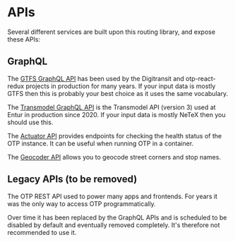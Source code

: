 # APIs

Several different services are built upon this routing library, and expose these APIs:

## GraphQL

The [GTFS GraphQL API](sandbox/GtfsGraphQlApi.md) has been used by the Digitransit and otp-react-redux 
projects in production for many years. If your input data is mostly GTFS then this is probably your
best choice as it uses the same vocabulary.

The [Transmodel GraphQL API](sandbox/TransmodelApi.md) is the Transmodel API (version 3) used at
Entur in production since 2020. If your input data is mostly NeTeX then you should use this.

The [Actuator API](sandbox/ActuatorAPI.md) provides endpoints for checking the health status of the
OTP instance. It can be useful when running OTP in a container.

The [Geocoder API](sandbox/GeocoderAPI.md) allows you to geocode street corners and stop names.

## Legacy APIs (to be removed)

The OTP REST API used to power many apps and frontends. For years it was the only way to access
OTP programmatically.

Over time it has been replaced by the GraphQL APIs and is scheduled to be disabled by default
and eventually removed completely. It's therefore not recommended to use it.